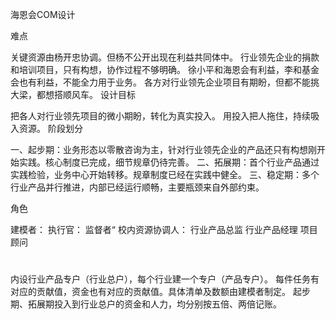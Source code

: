 海恩会COM设计

难点

关键资源由杨开忠协调。但杨不公开出现在利益共同体中。
行业领先企业的捐款和培训项目，只有构想，协作过程不够明确。
徐小平和海恩会有利益，李和基金会也有利益，不能全力用于业务。
各方对行业领先企业项目有期盼，但都不能挑大梁，都想搭顺风车。
设计目标

把各人对行业领先项目的微小期盼，转化为真实投入。
用投入把人拖住，持续吸入资源。
阶段划分

一、起步期：业务形态以零散咨询为主，针对行业领先企业的产品还只有构想刚开始实践。核心制度已完成，细节规章仍待完善。
二、拓展期：首个行业产品通过实践检验，业务中心开始转移。规章制度已经在实践中健全。
三、稳定期：多个行业产品并行推进，内部已经运行顺畅，主要瓶颈来自外部约束。

角色

建模者：
执行官：
监督者“
校内资源协调人：
行业产品总监
行业产品经理
项目顾问
#

内设行业产品专户（行业总户），每个行业建一个专户（产品专户）。
每件任务有对应的贡献值，资金也有对应的贡献值。具体清单及数额由建模者制定。
起步期、拓展期投入到行业总户的资金和人力，均分别按五倍、两倍记账。